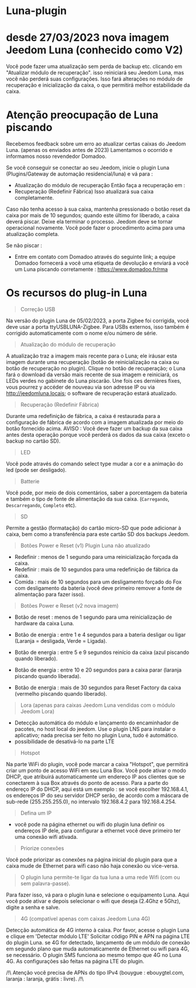 # Luna-plugin

# desde 27/03/2023 nova imagem Jeedom Luna (conhecido como V2)

Você pode fazer uma atualização sem perda de backup etc. clicando em "Atualizar módulo de recuperação". isso reiniciará seu Jeedom Luna, mas você não perderá suas configurações. Isso fará alterações no módulo de recuperação e inicialização da caixa, o que permitirá melhor estabilidade da caixa.

# Atenção preocupação de Luna piscando

Recebemos feedback sobre um erro ao atualizar certas caixas do Jeedom Luna. (apenas os enviados antes de 2023)
Lamentamos o ocorrido e informamos nosso revendedor Domadoo.

Se você conseguir se conectar ao seu Jeedom, inicie o plugin Luna (Plugins/Gateway de automação residencial/luna) e vá para :

- Atualização do módulo de recuperação
Então faça a recuperação em :
- Recuperação (Redefinir Fábrica)
Isso atualizará sua caixa completamente.

Caso não tenha acesso à sua caixa, mantenha pressionado o botão reset da caixa por mais de 10 segundos; quando este último for liberado, a caixa deverá piscar.
Deixe ela terminar o processo. Jeedom deve se tornar operacional novamente. Você pode fazer o procedimento acima para uma atualização completa.

Se não piscar :

- Entre em contato com Domadoo através do seguinte link; a equipe Domadoo fornecerá a você uma etiqueta de devolução e enviará a você um Luna piscando corretamente :
<https://www.domadoo.fr/rma>

# Os recursos do plug-in Luna

> Correção USB

Na versão do plugin Luna de 05/02/2023, a porta Zigbee foi corrigida, você deve usar a porta ttyUSBLUNA-Zigbee.
Para USBs externos, isso também é corrigido automaticamente com o nome e/ou número de série.

> Atualização do módulo de recuperação

A atualização traz a imagem mais recente para o Luna; ele iráusar esta imagem durante uma recuperação (botão de reinicialização na caixa ou botão de recuperação no plugin).
Clique no botão de recuperação; o Luna fará o download da versão mais recente de sua imagem e reiniciará, os LEDs verdes no gabinete do Luna piscarão.
Une fois ces dernières fixes, vous pourrez y accéder de nouveau via son adresse IP ou via <http://jeedomluna.locais>; o software de recuperação estará atualizado.

> Recuperação (Redefinir Fábrica)

Durante uma redefinição de fábrica, a caixa é restaurada para a configuração de fábrica de acordo com a imagem atualizada por meio do botão fornecido acima.
AVISO : Você deve fazer um backup da sua caixa antes desta operação porque você perderá os dados da sua caixa (exceto o backup no cartão SD).

> LED

Você pode através do comando select type mudar a cor e a animação do led (pode ser desligado).

> Batterie

Você pode, por meio de dois comentários, saber a porcentagem da bateria e também o tipo de fonte de alimentação da sua caixa. (`Carregando`, `Descarregando`, `Completo` etc).

> SD

Permite a gestão (formatação) do cartão micro-SD que pode adicionar à caixa, bem como a transferência para este cartão SD dos backups Jeedom.

> Botões Power e Reset (v1) Plugin Luna não atualizado

- Redefinir : menos de 1 segundo para uma reinicialização forçada da caixa.
- Redefinir : mais de 10 segundos para uma redefinição de fábrica da caixa.
- Comida : mais de 10 segundos para um desligamento forçado do Fox com desligamento da bateria (você deve primeiro remover a fonte de alimentação para fazer isso).

> Botões Power e Reset (v2 nova imagem)

- Botão de reset : menos de 1 segundo para uma reinicialização de hardware da caixa Luna.

- Botão de energia : entre 1 e 4 segundos para a bateria desligar ou ligar (Laranja = desligada, Verde = Ligada).
- Botão de energia : entre 5 e 9 segundos reinício da caixa (azul piscando quando liberado).
- Botão de energia : entre 10 e 20 segundos para a caixa parar (laranja piscando quando liberada).
- Botão de energia : mais de 30 segundos para Reset Factory da caixa (vermelho piscando quando liberado).

> Lora (apenas para caixas Jeedom Luna vendidas com o módulo Jeedom Lora)

- Detecção automática do módulo e lançamento do encaminhador de pacotes, no host local do jeedom. Use o plugin LNS para instalar o aplicativo; nada precisa ser feito no plugin Luna, tudo é automático.
- possibilidade de desativá-lo na parte LTE

> Hotspot

Na parte WiFi do plugin, você pode marcar a caixa "Hotspot", que permitirá criar um ponto de acesso WiFi em seu Luna Box. Você pode ativar o modo DHCP, que atribuirá automaticamente um endereço IP aos clientes que se conectarem à sua Box através do ponto de acesso. Para a parte do endereço IP do DHCP, aqui está um exemplo : se você escolher 192.168.4.1, os endereços IP do seu servidor DHCP serão, de acordo com a máscara de sub-rede (255.255.255.0), no intervalo 192.168.4.2 para 192.168.4.254.

> Defina um IP

- você pode na página ethernet ou wifi do plugin luna definir os endereços IP dele, para configurar a ethernet você deve primeiro ter uma conexão wifi ativada.

> Priorize conexões

Você pode priorizar as conexões na página inicial do plugin para que a caixa mude de Ethernet para wifi caso não haja conexão ou vice-versa.

> O plugin luna permite-te ligar da tua luna a uma rede Wifi (com ou sem palavra-passe).

Para fazer isso, vá para o plugin luna e selecione o equipamento Luna. Aqui você pode ativar e depois selecionar o wifi que deseja (2.4Ghz e 5Ghz), digite a senha e salve.

> 4G (compatível apenas com caixas Jeedom Luna 4G)

Detecção automática de 4G interno à caixa. Por favor, acesse o plugin Luna e clique em 'Detectar módulo LTE' Solicitar código PIN e APN na página LTE do plugin Luna.
se 4G for detectado, lançamento de um módulo de conexão em segundo plano que muda automaticamente de Ethernet ou wifi para 4G, se necessário.
O plugin SMS funciona ao mesmo tempo que 4G no Luna 4G.
As configurações são feitas na página LTE do plugin.

/!\ Atenção você precisa de APNs do tipo IPv4 (bouygue : ebouygtel.com, laranja : laranja, grátis : livre). /!\

